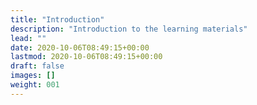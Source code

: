 ```yaml
---
title: "Introduction"
description: "Introduction to the learning materials"
lead: ""
date: 2020-10-06T08:49:15+00:00
lastmod: 2020-10-06T08:49:15+00:00
draft: false
images: []
weight: 001
---
```

